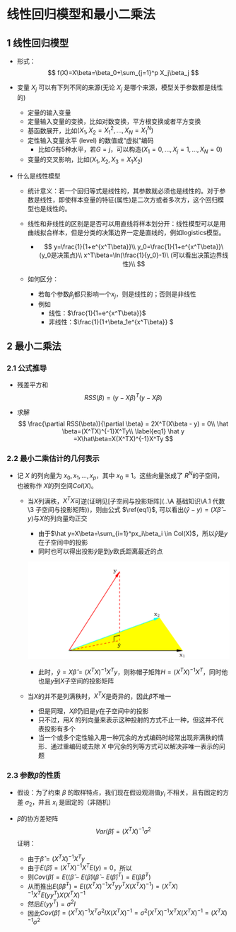 # 线性回归模型和最小二乘法

## 1 线性回归模型

* 形式：
  $$
  f(X)=X\beta=\beta_0+\sum_{j=1}^p X_j\beta_j
  $$

* 变量 $X_j$ 可以有下列不同的来源(无论 $X_j$ 是哪个来源，模型关于参数都是线性的)

  * 定量的输入变量
  * 定量输入变量的变换，比如对数变换，平方根变换或者平方变换
  * 基函数展开，比如$(X_1,X_2=X_1^2,...,X_N=X_1^N)$
  * 定性输入变量水平 (level) 的数值或“虚拟”编码
    * 比如$G$有5种水平，若$G=j$，可以构造$(X_1=0,...,X_j=1,...,X_N=0)$
  * 变量的交叉影响，比如$(X_1,X_2,X_3=X_1X_2)$

* 什么是线性模型

  * 统计意义：若一个回归等式是线性的，其参数就必须也是线性的。对于参数是线性，即使样本变量的特征(属性)是二次方或者多次方，这个回归模型也是线性的。

  * 线性和非线性的区别是是否可以用直线将样本划分开：线性模型可以是用曲线拟合样本，但是分类的决策边界一定是直线的，例如logistics模型。

    * $$
      y=\frac{1}{1+e^{x^T\beta}}\\
      y_0=\frac{1}{1+e^{x^T\beta}}\ (y_0是决策点)\\
      x^T\beta=\ln(\frac{1}{y_0}-1)\ (可以看出决策边界线性)\\
      $$

  * 如何区分：

    * 若每个参数$\beta_j$都只影响一个$x_j$，则是线性的；否则是非线性
    * 例如
      * 线性：$\frac{1}{1+e^{x^T\beta}}$
      * 非线性：$\frac{1}{1+\beta_1e^{x^T\beta}} $

## 2 最小二乘法

### 2.1 公式推导

* 残差平方和
  $$
  RSS(\beta)=(y-X\beta)^T(y-X\beta)
  $$

* 求解
  $$
  \frac{\partial RSS(\beta)}{\partial \beta} = 2X^T(X\beta - y) = 0\\
  \hat \beta=(X^TX)^{-1}X^Ty\\ \label{eq1}
  \hat y =X\hat\beta=X(X^TX)^{-1}X^Ty
  $$
  

### 2.2 最小二乘估计的几何表示

* 记 $X​$ 的列向量为 $x_0,x_1,…,x_p​$，其中 $x_0≡1​$。这些向量张成了 $R^N​$ 的子空间，也被称作 $X​$ 的列空间$Col(X)​$。

  * 当$X​$列满秩，$X^TX​$可逆(证明见[子空间与投影矩阵](..\A 基础知识\A.1 代数\3 子空间与投影矩阵))，则由公式 $\ref{eq1}​$, 可以看出$(\hat y-y)=(X\hat \beta-y)​$与$X​$的列向量均正交

    * 由于$\hat y=X\beta=\sum_{i=1}^px_i\beta_i \in Col(X)$，所以$\hat y$是$y​$在子空间中的投影
    * 同时也可以得出投影$\hat y ​$是到$y​$欧氏距离最近的点

    ![1613929423283](assets/1613929423283.png)

    * 此时，$\hat y = X\hat\beta=(X^TX)^{-1}X^Ty$，则称帽子矩阵$H=(X^TX)^{-1}X^T$，同时他也是$y$到$X$子空间的投影矩阵

  * 当$X$的并不是列满秩时，$X^TX$是奇异的，因此$\hat \beta$不唯一

    * 但是同理，$X\hat\beta ​$仍旧是$y​$在子空间中的投影
    * 只不过，用$X$ 的列向量来表示这种投射的方式不止一种，但这并不代表投影有多个
    * 当一个或多个定性输入用一种冗余的方式编码时经常出现非满秩的情形．通过重编码或去除 $X$ 中冗余的列等方式可以解决非唯一表示的问题

### 2.3 参数$\hat \beta$的性质

* 假设：为了约束 $\beta$ 的取样特点，我们现在假设观测值$y_i$ 不相关，且有固定的方差 $\sigma_2$，并且 $x_i$ 是固定的（非随机）

* $\hat \beta$的协方差矩阵
  $$
  Var(\hat\beta)=(X^TX)^{-1}\sigma^2
  $$
  证明：

  * 由于$\hat \beta=(X^TX)^{-1}X^Ty​$
  * 由于$E(\hat \beta)=(X^TX)^{-1}X^TE(y)=0​$，所以
  * 则$Cov(\hat\beta)=E((\hat \beta-E(\hat \beta)(\hat \beta-E(\hat \beta)^T)=E(\hat \beta\hat \beta^T)​$
  * 从而推出$E(\hat \beta\hat \beta^T)=E((X^TX)^{-1}X^Tyy^TX(X^TX)^{-1})=(X^TX)^{-1}X^TE(yy^T)X(X^TX)^{-1}​$
  * 然后$E(yy^T)=\sigma^2I​$
  * 因此$Cov(\hat\beta)=(X^TX)^{-1}X^T\sigma^2IX(X^TX)^{-1}=\sigma^2 (X^TX)^{-1}X^TX(X^TX)^{-1}=(X^TX)^{-1}\sigma^2$